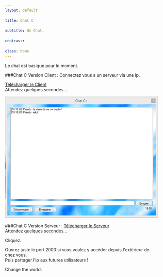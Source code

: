 ```yaml
---
layout: default

title: Chat C

subtitle: Un Chat.

contrast:

class: home
---
```


Le chat est basique pour le moment.

###Chat C Version Client :
Connectez vous a un serveur via une ip.    

<a href="https://raw.githubusercontent.com/cedced19/ChatC/master/setup/ChatC.exe" class="btn">Télécharger le Client</a>   
Attendez quelques secondes...  

![](demo.png)

###Chat C Version Serveur :
<a href="https://raw.githubusercontent.com/cedced19/ChatC/master/setup/ServeurChat.exe" class="btn">Télécharger le Serveur</a>  
Attendez quelques secondes...    

Cliquez.  

Ouvrez juste le port 2000 si vous voulez y accéder depuis l'extèrieur de chez vous.  
Puis partager l'ip aux futures utilisateurs !  
  
Change the world.  
